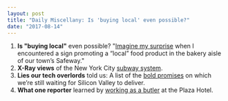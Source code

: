 ```yaml
---
layout: post
title: "Daily Miscellany: Is 'buying local' even possible?"
date: "2017-08-14"
---
```


1. **Is "buying local"** even possible? "[Imagine my surprise](http://bit.ly/2wHs80s) when I encountered a sign promoting a “local” food product in the bakery aisle of our town’s Safeway."
2. **X-Ray views** of the New York City [subway system](http://j.mp/2fCB9E4).
3. **Lies our tech overlords** told us: A list of the [bold promises](http://j.mp/2w1DgIC) on which we’re still waiting for Silicon Valley to deliver.
4. **What one reporter** learned by [working as a butler](http://j.mp/2uDJnOK) at the Plaza Hotel.
